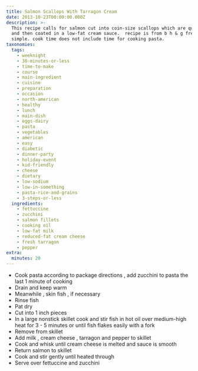 ```yaml
---
title: Salmon Scallops With Tarragon Cream
date: 2013-10-23T00:00:00.000Z
description: >-
  This recipe calls for salmon cut into coin-size scallops which are quick-fried
  and then coated in a low-fat cream sauce.  recipe is from b h & g fresh &
  simple. cook time does not include time for cooking pasta.
taxonomies:
  tags:
    - weeknight
    - 30-minutes-or-less
    - time-to-make
    - course
    - main-ingredient
    - cuisine
    - preparation
    - occasion
    - north-american
    - healthy
    - lunch
    - main-dish
    - eggs-dairy
    - pasta
    - vegetables
    - american
    - easy
    - diabetic
    - dinner-party
    - holiday-event
    - kid-friendly
    - cheese
    - dietary
    - low-sodium
    - low-in-something
    - pasta-rice-and-grains
    - 3-steps-or-less
  ingredients:
    - fettuccine
    - zucchini
    - salmon fillets
    - cooking oil
    - low-fat milk
    - reduced-fat cream cheese
    - fresh tarragon
    - pepper
extra:
  minutes: 20
---
```

 - Cook pasta according to package directions , add zucchini to pasta the last 1 minute of cooking
 - Drain and keep warm
 - Meanwhile , skin fish , if necessary
 - Rinse fish
 - Pat dry
 - Cut into 1 inch pieces
 - In a large nonstick skillet cook and stir fish in hot oil over medium-high heat for 3 - 5 minutes or until fish flakes easily with a fork
 - Remove from skillet
 - Add milk , cream cheese , tarragon and pepper to skillet
 - Cook and whisk until cream cheese is melted and sauce is smooth
 - Return salmon to skillet
 - Cook and stir gently until heated through
 - Serve over fettuccine and zucchini
